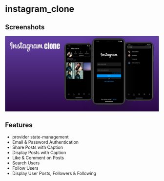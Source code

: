 # instagram_clone

## Screenshots

![App Screenshot](https://github.com/vishnuprasad0/instagram_clone/blob/main/screenshots/instagram%20clone%20banner.png?text=App+Screenshot+Here)



## Features
- provider state-management
- Email & Password Authentication
- Share Posts with Caption
- Display Posts with Caption
- Like & Comment on Posts
- Search Users
- Follow Users
- Display User Posts, Followers & Following

